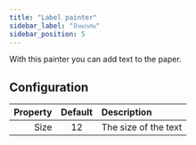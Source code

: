 ```yaml
---
title: "Label painter"
sidebar_label: "ป้ายกำกับ"
sidebar_position: 5
---
```



With this painter you can add text to the paper.

## Configuration

| Property | Default | Description          |
| --------:|:-------:|:-------------------- |
|     Size |   12    | The size of the text |
